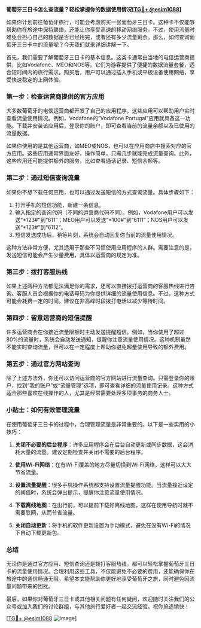 **葡萄牙三日卡怎么查流量？轻松掌握你的数据使用情况[[TG💪+ @esim1088](https://t.me/s/esim1088)]**

如果你计划前往葡萄牙旅行，可能会考虑购买一张葡萄牙三日卡。这种卡不仅能够帮助你在旅途中保持联络，还能让你享受高速的移动网络服务。不过，使用流量时难免会担心自己的数据是否已经用完，或者还有多少流量剩余。那么，如何查询葡萄牙三日卡中的流量呢？今天我们就来详细讲解一下。

首先，我们需要了解葡萄牙三日卡的基本信息。这类卡通常由当地的电信运营商提供，比如Vodafone、MEO和NOS等。它们为游客提供了便捷的数据流量套餐，适合短时间内的旅行需求。购买后，用户可以通过插入手机或平板设备使用网络，享受快速稳定的上网体验。

### **第一步：检查运营商提供的官方应用**
大多数葡萄牙的电信运营商都开发了自己的应用程序，这些应用可以帮助用户实时查看流量使用情况。例如，Vodafone的“Vodafone Portugal”应用就具备这一功能。下载并安装该应用后，登录你的账户，即可查看当前的流量余额以及已使用的流量数据。

如果你使用的是其他运营商，如MEO或NOS，也可以在应用商店中搜索对应的官方应用。这些应用通常界面友好，操作简单，只需几步就能完成流量查询。此外，这些应用还可能提供额外的服务，比如查看通话记录、短信余额等。

### **第二步：通过短信查询流量**
如果你不想下载任何应用，也可以通过发送短信的方式查询流量。具体步骤如下：

1. 打开手机的短信功能，新建一条信息。
2. 输入指定的查询代码（不同的运营商代码不同）。例如，Vodafone用户可以发送“*123#”到“611”；MEO用户可以发送“*100#”到“6111”；NOS用户可以发送“*123#”到“6112”。
3. 短信发送成功后，稍等片刻，系统会自动回复你当前的流量使用情况。

这种方法非常方便，尤其适用于那些不习惯使用应用程序的人群。需要注意的是，发送短信可能会产生少量费用，具体以运营商的规定为准。

### **第三步：拨打客服热线**
如果上述两种方法都无法满足你的需求，还可以直接拨打运营商的客服热线进行咨询。客服人员会根据你的电话号码为你提供详细的流量使用信息。不过，这种方式可能会耗费一定的时间，建议在非高峰时段拨打电话以减少等待时间。

### **第四步：留意运营商的短信提醒**
许多运营商会在你接近流量限额时主动发送提醒短信。例如，当你使用了超过80%的流量时，系统会自动发送通知，提醒你注意流量使用情况。这种机制虽然不能实时查询流量，但可以在一定程度上帮助你避免超量使用导致的额外费用。

### **第五步：通过官方网站查询**
除了上述方法外，你还可以访问运营商的官方网站进行流量查询。只需登录你的账户，找到“我的账户”或“流量管理”选项，即可查看详细的流量使用记录。这种方式适合那些喜欢在线操作的人，尤其是经常需要处理多项事务的商务人士。

### **小贴士：如何有效管理流量**
在使用葡萄牙三日卡的过程中，合理管理流量是非常重要的。以下是一些实用的小技巧：

1. **关闭不必要的后台程序**：许多应用程序会在后台自动更新或同步数据，这会消耗大量的流量。建议定期检查并关闭不需要的后台程序。
   
2. **使用Wi-Fi网络**：在有Wi-Fi覆盖的地方尽量切换到Wi-Fi网络，这样可以大大节省流量。

3. **设置流量提醒**：很多手机操作系统都支持设置流量提醒功能。当流量接近设定的阈值时，系统会弹出提示，提醒你注意流量使用情况。

4. **下载离线地图**：在出行前，可以提前下载好离线地图，这样在使用导航时就不需要联网，从而节省流量。

5. **关闭自动更新**：将手机的软件更新设置为手动模式，避免在没有Wi-Fi的情况下自动下载更新包。

### **总结**
无论你是通过官方应用、短信查询还是拨打客服热线，都可以轻松掌握葡萄牙三日卡的流量使用情况。合理利用这些工具，不仅能避免不必要的费用，还能确保你在旅途中的通信畅通无阻。希望本文能帮助你更好地享受葡萄牙之旅，同时避免因流量问题带来的困扰。

最后，如果你对葡萄牙三日卡或其他相关问题有任何疑问，欢迎随时关注我们的公众号或加入我们的讨论群组，与其他旅行爱好者一起交流经验。祝你旅途愉快！

[[TG💪+ @esim1088](https://t.me/s/esim1088) ![Image](https://i.postimg.cc/4NQfJmqS/Snipaste-2025-05-13-00-14-12.png)]